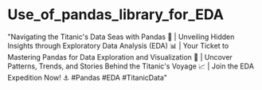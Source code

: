 # Use_of_pandas_library_for_EDA
 "Navigating the Titanic's Data Seas with Pandas 🚢 | Unveiling Hidden Insights through Exploratory Data Analysis (EDA) 📊 | Your Ticket to Mastering Pandas for Data Exploration and Visualization 🎫 | Uncover Patterns, Trends, and Stories Behind the Titanic's Voyage 📈 | Join the EDA Expedition Now! ⚓️ #Pandas #EDA #TitanicData"
